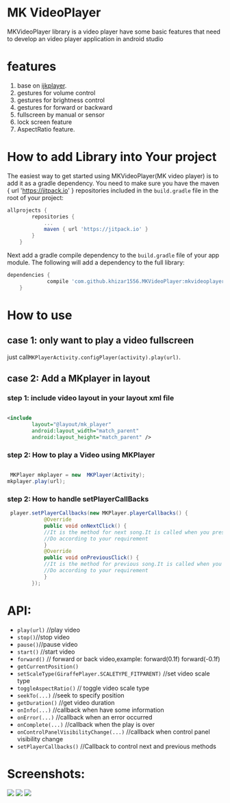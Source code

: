 
# MK VideoPlayer
MKVideoPlayer library is a video player have some basic features that need to develop an video player application in android studio
<!---MK video player--->
<!---MK video player--->
<!---MK video player--->
<!---MK video player--->
# features
1. base on [ijkplayer](https://github.com/Bilibili/ijkplayer).
2. gestures for volume control
3. gestures for brightness control
4. gestures for forward or backward
5. fullscreen by manual or sensor
6. lock screen feature
7. AspectRatio feature.
<!---MK video player--->
# How to add Library into Your project
<!---MK video player--->
The easiest way to get started using MKVideoPlayer(MK video player) is to add it as a gradle
dependency. You need to make sure you have the maven { url 'https://jitpack.io' } repositories
included in the `build.gradle` file in the root of your project:
<!---MK video player--->
```gradle
allprojects {
		repositories {
			...
			maven { url 'https://jitpack.io' }
		}
	}
```
<!---MK video player---><!---MK video player--->
Next add a gradle compile dependency to the `build.gradle` file of your app
module. The following will add a dependency to the full library:
<!---MK video player--->
```gradle
dependencies {
	         compile 'com.github.khizar1556.MKVideoPlayer:mkvideoplayer:0.1.5'
	}
```
# How to use 
## case 1: only want to play a video fullscreen
just call`MKPlayerActivity.configPlayer(activity).play(url)`.
<!---MK video player--->
## case 2: Add a MKplayer in layout
### step 1: include video layout in your layout xml file
``` xml

<include
        layout="@layout/mk_player"
        android:layout_width="match_parent"
        android:layout_height="match_parent" />


```
### step 2: How to play a Video using MKPlayer
``` java

 MKPlayer mkplayer = new  MKPlayer(Activity);
mkplayer.play(url);
```
### step 2: How to handle setPlayerCallBacks
<!---MK video player--->
``` java
 player.setPlayerCallbacks(new MKPlayer.playerCallbacks() {
            @Override
            public void onNextClick() {
            //It is the method for next song.It is called when you pressed the next icon
            //Do according to your requirement
            }
            @Override
            public void onPreviousClick() {
            //It is the method for previous song.It is called when you pressed the previous icon
            //Do according to your requirement
            }
        });
```
<!---MK video player--->
# API:
* `play(url)` //play video
* `stop()`//stop video
* `pause()`//pause video
* `start()` //start  video
* `forward()` // forward or back video,example: forward(0.1f) forward(-0.1f)
* `getCurrentPosition()` 
* `setScaleType(GiraffePlayer.SCALETYPE_FITPARENT)` //set video scale type
* `toggleAspectRatio()` // toggle video scale type
* `seekTo(...)` //seek to specify position
* `getDuration()` //get video duration
* `onInfo(...)` //callback when have some information
* `onError(...)`  //callback when an error occurred
* `onComplete(...)` //callback when the play is over
* `onControlPanelVisibilityChange(...)` //callback when control panel visibility change
* `setPlayerCallbacks()` //Callback to control next and previous methods
<!---MK video player--->
# Screenshots:
<!---MK video player--->
![](https://raw.githubusercontent.com/khizar1556/MKVideoPlayer/master/screenshots/Screenshot_2017-10-06-18-27-04.png)
![](https://github.com/khizar1556/MKVideoPlayer/blob/master/screenshots/Screenshot_2017-10-06-18-28-12.png)
![](https://github.com/khizar1556/MKVideoPlayer/blob/master/screenshots/Screenshot_2017-10-06-18-32-34.png) 
<!---MK video player--->
